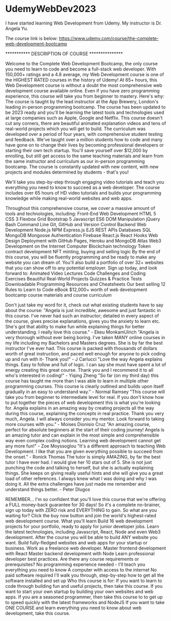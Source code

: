 # UdemyWebDev2023
I have started learning Web Development from Udemy.
My instructor is Dr. Angela Yu.

The course link is below:
https://www.udemy.com/course/the-complete-web-development-bootcamp



*********** DESCRIPTION OF COURSE ***************

Welcome to the Complete Web Development Bootcamp, the only course you need to learn to code and become a full-stack web developer. With 150,000+ ratings and a 4.8 average, my Web Development course is one of the HIGHEST RATED courses in the history of Udemy! 
At 65+ hours, this Web Development course is without a doubt the most comprehensive web development course available online. Even if you have zero programming experience, this course will take you from beginner to mastery. Here's why:
The course is taught by the lead instructor at the App Brewery, London's leading in-person programming bootcamp.
The course has been updated to be 2023 ready and you'll be learning the latest tools and technologies used at large companies such as Apple, Google and Netflix.
This course doesn't cut any corners, there are beautiful animated explanation videos and tens of real-world projects which you will get to build.
The curriculum was developed over a period of four years, with comprehensive student testing and feedback.
We've taught over a million students how to code and many have gone on to change their lives by becoming professional developers or starting their own tech startup.
You'll save yourself over $12,000 by enrolling, but still get access to the same teaching materials and learn from the same instructor and curriculum as our in-person programming bootcamp.
The course is constantly updated with new content, with new projects and modules determined by students - that's you!

We'll take you step-by-step through engaging video tutorials and teach you everything you need to know to succeed as a web developer.
The course includes over 65 hours of HD video tutorials and builds your programming knowledge while making real-world websites and web apps.

Throughout this comprehensive course, we cover a massive amount of tools and technologies, including:
Front-End Web Development
HTML 5
CSS 3
Flexbox
Grid
Bootstrap 5
Javascript ES6
DOM Manipulation
jQuery
Bash Command Line
Git, GitHub and Version Control
Backend Web Development
Node.js
NPM
Express.js
EJS
REST
APIs
Databases
SQL
MongoDB
Mongoose
Authentication
Firebase
React.js
React Hooks
Web Design
Deployment with GitHub Pages, Heroku and MongoDB Atlas
Web3 Development on the Internet Computer
Blockchain technology
Token contract development
NFT minting, buying and selling logic
By the end of this course, you will be fluently programming and be ready to make any website you can dream of.
You'll also build a portfolio of over 32+ websites that you can show off to any potential employer.
Sign up today, and look forward to:
Animated Video Lectures
Code Challenges and Coding Exercises
Beautiful Real-World Projects
Quizzes & Practice Tests
Downloadable Programming Resources and Cheatsheets
Our best selling 12 Rules to Learn to Code eBook
$12,000+ worth of web development bootcamp course materials and course curriculum

Don't just take my word for it, check out what existing students have to say about the course:
"Angela is just incredible, awesome and just fantastic in this course. I've never had such an instructor; detailed in every aspect of the course, gives precise explanations, gives you the anxiety to learn etc. She's got that ability to make fun while explaining things for better understanding. I really love this course." - Ekeu MonkamUlrich
"Angela is very thorough without ever being boring. I've taken MANY online courses in my life including my Bachelors and Masters degrees. She is by far the best instructor I've ever had. This course is packed with thousands of dollars worth of great instruction, and paced well enough for anyone to pick coding up and run with it- Thank you!" - J Carlucci
"Love the way Angela explains things. Easy to follow and full of logic. I can say she must have spent a lot of energy creating this great course. Thank you and I recommend it to all who's interested in coding!" - Yiqing Zheng
"So far (on my third day) this course has taught me more than I was able to learn in multiple other programming courses. This course is clearly outlined and builds upon itself gradually in an easy to understand way." - Normal Ramsey
"This course will take you from beginner to intermediate level for real. If you don't know how to put together the pieces of web development this is what you're looking for. Angela explains in an amazing way by creating projects all the way during this course, explaining the concepts in real practice. Thank you very much, Angela. I will always consider you my mentor. Look forward to taking more courses with you." - Moises Dionisio Cruz
"An amazing course, perfect for absolute beginners at the start of their coding journey! Angela is an amazing tutor and can explain in the most simple and comprehensible way even complex coding notions. Learning web development cannot get any more fun!" - Zoe Moyssoglou
"It's a different approach to teaching Web Development. I like that you are given everything possible to succeed from the onset." - Ronick Thomas
The tutor is simply AMAZING, by far the best tutor I have ever had. I would give her 10 stars out of 5. She is not just punching the code and talking to herself, but she is actually explaining things. She keeps on giving really useful hints and she will give you a great load of other references. I always knew what I was doing and why I was doing it. All the extra challenges have just made me remember and understand things better. - Peter Dlugos


REMEMBER… I'm so confident that you'll love this course that we're offering a FULL money-back guarantee for 30 days! So it's a complete no-brainer, sign up today with ZERO risk and EVERYTHING to gain.
So what are you waiting for? Click the buy now button and join the world's highest-rated web development course.
What you’ll learn
Build 16 web development projects for your portfolio, ready to apply for junior developer jobs.
Learn the latest technologies, including Javascript, React, Node and even Web3 development.
After the course you will be able to build ANY website you want.
Build fully-fledged websites and web apps for your startup or business.
Work as a freelance web developer.
Master frontend development with React
Master backend development with Node
Learn professional developer best practices.
Are there any course requirements or prerequisites?
No programming experience needed - I'll teach you everything you need to know
A computer with access to the internet
No paid software required
I'll walk you through, step-by-step how to get all the software installed and set up
Who this course is for:
If you want to learn to code through building fun and useful projects, then take this course.
If you want to start your own startup by building your own websites and web apps.
If you are a seasoned programmer, then take this course to to get up to speed quickly with the latest frameworks and NodeJS
If you want to take ONE COURSE and learn everything you need to know about web development, take this course.